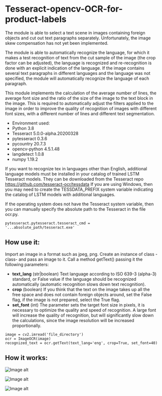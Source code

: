 # Tesseract-opencv-OCR-for-product-labels
The module is able to select a text scene in images containing foreign objects and cut out text paragraphs separately. Unfortunately, the image skew compensation has not yet been implemented.

The module is able to automatically recognize the language, for which it makes a test recognition of text from the cut sample of the image (the crop factor can be adjusted), the language is recognized and re-recognition is done with an explicit indication of the language. If the image contains several text paragraphs in different languages and the language was not specified, the module will automatically recognize the language of each paragraph.

This module implements the calculation of the average number of lines, the average font size and the ratio of the size of the image to the text block in the image. This is required to automatically adjust the filters applied to the image in order to improve the quality of recognition of images with different font sizes, with a different number of lines and different text segmentation.


- Environment used: 
- Python              3.8
- Tesseract           5.0.0-alpha.20200328
- pytesseract         0.3.6
- pycountry           20.7.3
- opencv-python       4.5.1.48
- langdetect          1.0.8
- numpy               1.19.2

If you want to recognize tex in languages other than English, additional language models must be installed in your catalog of trained LSTM Tesseract models. They can be downloaded from the Tesseract repo https://github.com/tesseract-ocr/tessdata
If you are using Windows, then you may need to create the TESSDATA_PREFIX system variable indicating the catalog of LSTM models with additional languages.

If the operating system does not have the Tesseract system variable, then you can manually specify the absolute path to the Tesseract in the file ocr.py.

```
pytesseract.pytesseract.tesseract_cmd = '...absolute_path/tesseract.exe'
```

How use it:
---
Import an image in a format such as jpeg, png.
Create an instance of class -class- and pass an image to it.
Call a method getText() passing it the following parameters:
- **text_lang** (str|boolean) Text language according to ISO 639-3 (alpha-3) standard, or False value if the language should be recognized automatically (automatic recognition slows down text recognition).
- **crop** (boolean)
If you think that the text on the image takes up all the free space and does not contain foreign objects around, set the False flag, if the image is not prepared, select the True flag.
- **set_font** (int)
The parameter sets the target font size in pixels, it is necessary to optimize the quality and speed of recognition. A large font will increase the quality of recognition, but will significantly slow down the calculations, since the image resolution will be increased proportionally.

```
image = cv2.imread('file_directory')
ocr = ImageOCR(image)
recognized_text = ocr.getText(text_lang='eng', crop=True, set_font=40)
```

How it works:
---

![Image alt](https://github.com/a1xg/Tesseract-opencv-OCR-for-product-labels/blob/1a890c0a7a59aced0baadf4c1c029fb061a33b12/readme_images/preprocessing.png)

![Image alt](https://github.com/a1xg/Tesseract-opencv-OCR-for-product-labels/blob/f0ec47a84e0baebccff35c12dc67d1a6e2e41d21/readme_images/OCR.png)

![Image alt](https://github.com/a1xg/Tesseract-opencv-OCR-for-product-labels/blob/19a6fd5c9823a80d8c86b979d0230dd4f3cac006/readme_images/combine_image.png)
